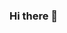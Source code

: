 ### Hi there 👋

<!--
**ucffool/ucffool** is a ✨ _special_ ✨ repository because its `README.md` (this file) appears on your GitHub profile.

[![ucffool's github stats](https://github-readme-stats.vercel.app/api?username=ucffool)](https://github.com/anuraghazra/github-readme-stats)
